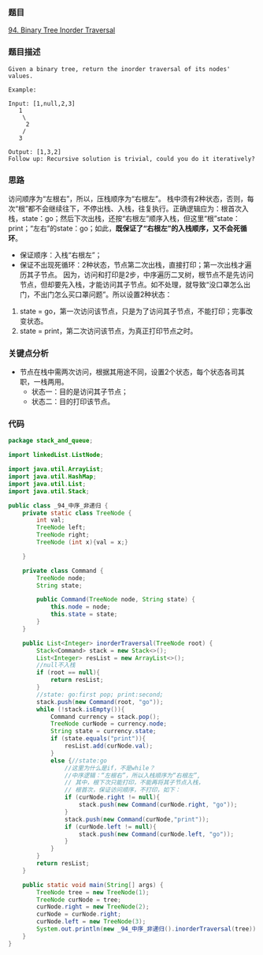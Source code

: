 ### 题目
[94. Binary Tree Inorder Traversal](https://leetcode.com/problems/binary-tree-inorder-traversal/)

### 题目描述
```
Given a binary tree, return the inorder traversal of its nodes' values.

Example:

Input: [1,null,2,3]
   1
    \
     2
    /
   3

Output: [1,3,2]
Follow up: Recursive solution is trivial, could you do it iteratively?
```

### 思路
访问顺序为“左根右”，所以，压栈顺序为“右根左”。
栈中须有2种状态，否则，每次“根”都不会继续往下，不停出栈、入栈，往复执行。正确逻辑应为：根首次入栈，state：go；然后下次出栈，还按“右根左”顺序入栈，但这里“根”state：print；“左右”的state：go；如此，**既保证了“右根左”的入栈顺序，又不会死循环**。
* 保证顺序：入栈“右根左”；
* 保证不出现死循环：2种状态，节点第二次出栈，直接打印；第一次出栈才遍历其子节点。
因为，访问和打印是2步，中序遍历二叉树，根节点不是先访问节点，但却要先入栈，才能访问其子节点。如不处理，就导致“没口罩怎么出门，不出门怎么买口罩问题”。所以设置2种状态：
1. state = go，第一次访问该节点，只是为了访问其子节点，不能打印；完事改变状态。
2. state = print，第二次访问该节点，为真正打印节点之时。

### 关键点分析
* 节点在栈中需两次访问，根据其用途不同，设置2个状态，每个状态各司其职，一栈两用。
	* 状态一：目的是访问其子节点；
	* 状态二：目的打印该节点。

### 代码
```java
package stack_and_queue;

import linkedList.ListNode;

import java.util.ArrayList;
import java.util.HashMap;
import java.util.List;
import java.util.Stack;

public class _94_中序_非递归 {
    private static class TreeNode {
        int val;
        TreeNode left;
        TreeNode right;
        TreeNode (int x){val = x;}

    }

    private class Command {
        TreeNode node;
        String state;

        public Command(TreeNode node, String state) {
            this.node = node;
            this.state = state;
        }
    }

    public List<Integer> inorderTraversal(TreeNode root) {
        Stack<Command> stack = new Stack<>();
        List<Integer> resList = new ArrayList<>();
        //null不入栈
        if (root == null){
            return resList;
        }
        //state: go:first pop; print:second;
        stack.push(new Command(root, "go"));
        while (!stack.isEmpty()){
            Command currency = stack.pop();
            TreeNode curNode = currency.node;
            String state = currency.state;
            if (state.equals("print")){
                resList.add(curNode.val);
            }
            else {//state:go
                //这里为什么是if，不是while？
                //中序逻辑：“左根右”，所以入栈顺序为“右根左”,
                // 其中，根下次只能打印，不能再将其子节点入栈，
                // 根首次，保证访问顺序，不打印，如下：
                if (curNode.right != null){
                    stack.push(new Command(curNode.right, "go"));
                }
                stack.push(new Command(curNode,"print"));
                if (curNode.left != null){
                    stack.push(new Command(curNode.left, "go"));
                }
            }
        }
        return resList;
    }

    public static void main(String[] args) {
        TreeNode tree = new TreeNode(1);
        TreeNode curNode = tree;
        curNode.right = new TreeNode(2);
        curNode = curNode.right;
        curNode.left = new TreeNode(3);
        System.out.println(new _94_中序_非递归().inorderTraversal(tree));
    }
}
``` 